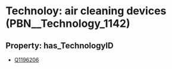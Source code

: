 # Technoloy: __air cleaning devices__ (PBN__Technology_1142)

## Property: has_TechnologyID

* [Q1196206](Q1196206)

